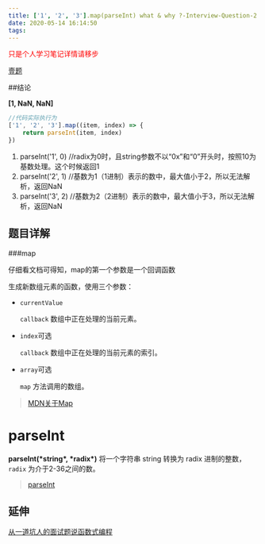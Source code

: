 ```yaml
---
title: ['1', '2', '3'].map(parseInt) what & why ?-Interview-Question-2
date: 2020-05-14 16:14:50
tags:
---
```


<p style="color:red">只是个人学习笔记详情请移步</p>

<a href="https://muyiy.cn/question/frame/1.html">壹题</a>



##结论

**[1, NaN, NaN]**

```javascript
//代码实际执行为
['1', '2', '3'].map((item, index) => {
	return parseInt(item, index)
})
```

1. parseInt('1', 0) //radix为0时，且string参数不以“0x”和“0”开头时，按照10为基数处理。这个时候返回1
2. parseInt('2', 1) //基数为1（1进制）表示的数中，最大值小于2，所以无法解析，返回NaN
3. parseInt('3', 2) //基数为2（2进制）表示的数中，最大值小于3，所以无法解析，返回NaN

## 题目详解

###map

仔细看文档可得知，map的第一个参数是一个回调函数

生成新数组元素的函数，使用三个参数：

- `currentValue`

  `callback` 数组中正在处理的当前元素。

- `index`可选

  `callback` 数组中正在处理的当前元素的索引。

- `array`可选

  `map` 方法调用的数组。

> <a href = "https://developer.mozilla.org/zh-CN/docs/Web/JavaScript/Reference/Global_Objects/Array/map" >MDN关于Map</a>

# parseInt

**parseInt(\*string\*, \*radix\*)**  将一个字符串 string 转换为 radix 进制的整数， `radix` 为介于2-36之间的数。

> <a href = "https://developer.mozilla.org/zh-CN/docs/Web/JavaScript/Reference/Global_Objects/parseInt" >parseInt</a>

## 延伸

<a href="https://www.h5jun.com/post/parseInt-to-functional.html">从一道坑人的面试题说函数式编程</a>


